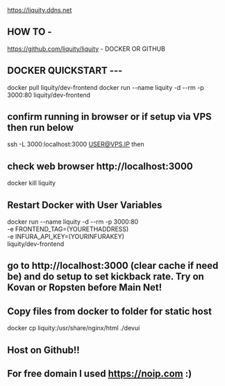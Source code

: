 https://liquity.ddns.net




## HOW TO - 

https://github.com/liquity/liquity - DOCKER OR GITHUB 

## DOCKER QUICKSTART ---


docker pull liquity/dev-frontend
docker run --name liquity -d --rm -p 3000:80 liquity/dev-frontend

## confirm running in browser or if setup via VPS then run below 
 
 ssh -L 3000:localhost:3000 USER@VPS.IP then 
 
## check web browser http://localhost:3000
 
 docker kill liquity
 
## Restart Docker with User Variables
 
 docker run --name liquity -d --rm -p 3000:80 \
  -e FRONTEND_TAG=(YOURETHADDRESS) \
  -e INFURA_API_KEY=(YOURINFURAKEY) \
  liquity/dev-frontend
  
 ## go to http://localhost:3000 (clear cache if need be) and do setup to set kickback rate. Try on Kovan or Ropsten before Main Net! 
 
 ## Copy files from docker to folder for static host
 
 docker cp liquity:/usr/share/nginx/html ./devui

## Host on Github!!
  
  ## For free domain I used https://noip.com :) 
